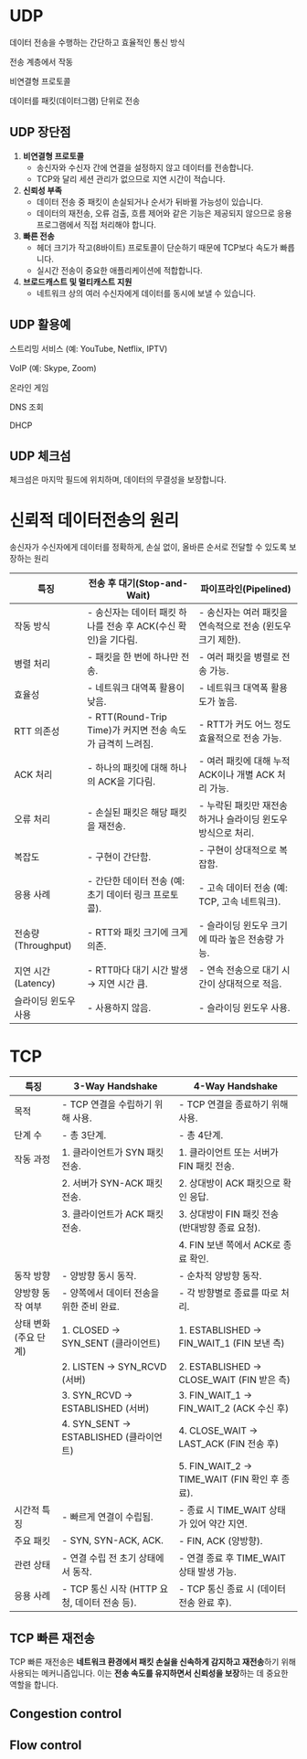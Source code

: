 # UDP

데이터 전송을 수행하는 간단하고 효율적인 통신 방식

전송 계층에서 작동

비연결형 프로토콜

데이터를 패킷(데이터그램) 단위로 전송

## UDP 장단점

1. **비연결형 프로토콜**
   - 송신자와 수신자 간에 연결을 설정하지 않고 데이터를 전송합니다.
   - TCP와 달리 세션 관리가 없으므로 지연 시간이 적습니다.
2. **신뢰성 부족**
   - 데이터 전송 중 패킷이 손실되거나 순서가 뒤바뀔 가능성이 있습니다.
   - 데이터의 재전송, 오류 검출, 흐름 제어와 같은 기능은 제공되지 않으므로 응용 프로그램에서 직접 처리해야 합니다.
3. **빠른 전송**
   - 헤더 크기가 작고(8바이트) 프로토콜이 단순하기 때문에 TCP보다 속도가 빠릅니다.
   - 실시간 전송이 중요한 애플리케이션에 적합합니다.
4. **브로드캐스트 및 멀티캐스트 지원**
   - 네트워크 상의 여러 수신자에게 데이터를 동시에 보낼 수 있습니다.

## UDP 활용예

스트리밍 서비스 (예: YouTube, Netflix, IPTV)

VoIP (예: Skype, Zoom)

온라인 게임

DNS 조회

DHCP

## UDP 체크섬

체크섬은 마지막 필드에 위치하며, 데이터의 무결성을 보장합니다.

# 신뢰적 데이터전송의 원리

송신자가 수신자에게 데이터를 정확하게, 손실 없이, 올바른 순서로 전달할 수 있도록 보장하는 원리

| 특징                 | 전송 후 대기(Stop-and-Wait)                                  | 파이프라인(Pipelined)                                       |
| -------------------- | ------------------------------------------------------------ | ----------------------------------------------------------- |
| 작동 방식            | - 송신자는 데이터 패킷 하나를 전송 후 ACK(수신 확인)을 기다림. | - 송신자는 여러 패킷을 연속적으로 전송 (윈도우 크기 제한).  |
| 병렬 처리            | - 패킷을 한 번에 하나만 전송.                                | - 여러 패킷을 병렬로 전송 가능.                             |
| 효율성               | - 네트워크 대역폭 활용이 낮음.                               | - 네트워크 대역폭 활용도가 높음.                            |
| RTT 의존성           | - RTT(Round-Trip Time)가 커지면 전송 속도가 급격히 느려짐.   | - RTT가 커도 어느 정도 효율적으로 전송 가능.                |
| ACK 처리             | - 하나의 패킷에 대해 하나의 ACK을 기다림.                    | - 여러 패킷에 대해 누적 ACK이나 개별 ACK 처리 가능.         |
| 오류 처리            | - 손실된 패킷은 해당 패킷을 재전송.                          | - 누락된 패킷만 재전송하거나 슬라이딩 윈도우 방식으로 처리. |
| 복잡도               | - 구현이 간단함.                                             | - 구현이 상대적으로 복잡함.                                 |
| 응용 사례            | - 간단한 데이터 전송 (예: 초기 데이터 링크 프로토콜).        | - 고속 데이터 전송 (예: TCP, 고속 네트워크).                |
| 전송량(Throughput)   | - RTT와 패킷 크기에 크게 의존.                               | - 슬라이딩 윈도우 크기에 따라 높은 전송량 가능.             |
| 지연 시간(Latency)   | - RTT마다 대기 시간 발생 → 지연 시간 큼.                     | - 연속 전송으로 대기 시간이 상대적으로 적음.                |
| 슬라이딩 윈도우 사용 | - 사용하지 않음.                                             | - 슬라이딩 윈도우 사용.                                     |

# TCP

| 특징                  | 3-Way Handshake                              | 4-Way Handshake                                 |
| --------------------- | -------------------------------------------- | ----------------------------------------------- |
| 목적                  | - TCP 연결을 수립하기 위해 사용.             | - TCP 연결을 종료하기 위해 사용.                |
| 단계 수               | - 총 3단계.                                  | - 총 4단계.                                     |
| 작동 과정             | 1. 클라이언트가 SYN 패킷 전송.               | 1. 클라이언트 또는 서버가 FIN 패킷 전송.        |
|                       | 2. 서버가 SYN-ACK 패킷 전송.                 | 2. 상대방이 ACK 패킷으로 확인 응답.             |
|                       | 3. 클라이언트가 ACK 패킷 전송.               | 3. 상대방이 FIN 패킷 전송 (반대방향 종료 요청). |
|                       |                                              | 4. FIN 보낸 쪽에서 ACK로 종료 확인.             |
| 동작 방향             | - 양방향 동시 동작.                          | - 순차적 양방향 동작.                           |
| 양방향 동작 여부      | - 양쪽에서 데이터 전송을 위한 준비 완료.     | - 각 방향별로 종료를 따로 처리.                 |
| 상태 변화 (주요 단계) | 1. CLOSED → SYN_SENT (클라이언트)            | 1. ESTABLISHED → FIN_WAIT_1 (FIN 보낸 측)       |
|                       | 2. LISTEN → SYN_RCVD (서버)                  | 2. ESTABLISHED → CLOSE_WAIT (FIN 받은 측)       |
|                       | 3. SYN_RCVD → ESTABLISHED (서버)             | 3. FIN_WAIT_1 → FIN_WAIT_2 (ACK 수신 후)        |
|                       | 4. SYN_SENT → ESTABLISHED (클라이언트)       | 4. CLOSE_WAIT → LAST_ACK (FIN 전송 후)          |
|                       |                                              | 5. FIN_WAIT_2 → TIME_WAIT (FIN 확인 후 종료).   |
| 시간적 특징           | - 빠르게 연결이 수립됨.                      | - 종료 시 TIME_WAIT 상태가 있어 약간 지연.      |
| 주요 패킷             | - SYN, SYN-ACK, ACK.                         | - FIN, ACK (양방향).                            |
| 관련 상태             | - 연결 수립 전 초기 상태에서 동작.           | - 연결 종료 후 TIME_WAIT 상태 발생 가능.        |
| 응용 사례             | - TCP 통신 시작 (HTTP 요청, 데이터 전송 등). | - TCP 통신 종료 시 (데이터 전송 완료 후).       |



## TCP 빠른 재전송

TCP 빠른 재전송은 **네트워크 환경에서 패킷 손실을 신속하게 감지하고 재전송**하기 위해 사용되는 메커니즘입니다. 이는 **전송 속도를 유지하면서 신뢰성을 보장**하는 데 중요한 역할을 합니다.

## Congestion control



## Flow control




